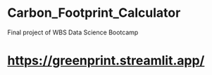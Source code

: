 # Carbon_Footprint_Calculator
Final project of WBS Data Science Bootcamp
# https://greenprint.streamlit.app/
